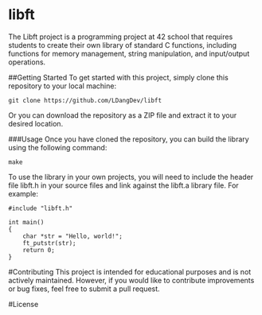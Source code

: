 # libft
The Libft project is a programming project at 42 school that requires students to create their own library of standard C functions, including functions for memory management, string manipulation, and input/output operations.

##Getting Started
To get started with this project, simply clone this repository to your local machine:
```
git clone https://github.com/LDangDev/libft
```
Or you can download the repository as a ZIP file and extract it to your desired location.

###Usage
Once you have cloned the repository, you can build the library using the following command:
```
make
```
To use the library in your own projects, you will need to include the header file libft.h in your source files and link against the libft.a library file. For example:
```
#include "libft.h"

int main()
{
    char *str = "Hello, world!";
    ft_putstr(str);
    return 0;
}
```
#Contributing
This project is intended for educational purposes and is not actively maintained. However, if you would like to contribute improvements or bug fixes, feel free to submit a pull request.

#License
